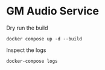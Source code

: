 # GM Audio Service

Dry run the build
```
docker compose up -d --build
```

Inspect the logs
```
docker-compose logs
```
